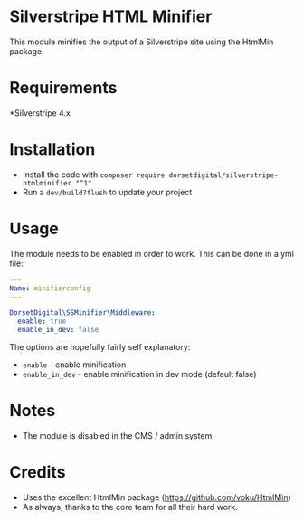 # Silverstripe HTML Minifier

This module minifies the output of a Silverstripe site using the HtmlMin package

# Requirements
*Silverstripe 4.x

# Installation
* Install the code with `composer require dorsetdigital/silverstripe-htmlminifier "^1"`
* Run a `dev/build?flush` to update your project

# Usage

The module needs to be enabled in order to work. This can be done in a yml file:


```yaml
---
Name: minifierconfig
---

DorsetDigital\SSMinifier\Middleware:
  enable: true
  enable_in_dev: false
```

The options are hopefully fairly self explanatory:

* `enable` - enable minification 
* `enable_in_dev` - enable minification in dev mode (default false)

# Notes

* The module is disabled in the CMS / admin system



# Credits
* Uses the excellent HtmlMin package (https://github.com/voku/HtmlMin)
* As always, thanks to the core team for all their hard work.  
